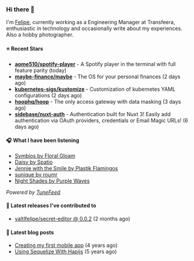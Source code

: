 ### Hi there 👋

I'm [Felipe](https://felipevm.com), currently working as a Engineering Manager at Transfeera, enthusiastic in technology and occasionally write about my experiences. Also a hobby photographer.

#### ⭐ Recent Stars
- **[aome510/spotify-player](https://github.com/aome510/spotify-player)** - A Spotify player in the terminal with full feature parity (today)
- **[maybe-finance/maybe](https://github.com/maybe-finance/maybe)** - The OS for your personal finances (2 days ago)
- **[kubernetes-sigs/kustomize](https://github.com/kubernetes-sigs/kustomize)** - Customization of kubernetes YAML configurations (2 days ago)
- **[hoophq/hoop](https://github.com/hoophq/hoop)** - The only access gateway with data masking (3 days ago)
- **[sidebase/nuxt-auth](https://github.com/sidebase/nuxt-auth)** - Authentication built for Nuxt 3! Easily add authentication via OAuth providers, credentials or Email Magic URLs! (6 days ago)

#### 🎧 What I have been listening
- [Symbios by Floral Gloam](https://open.spotify.com/track/6XLqfDYv8a9H0aoWX348L7)
- [Daisy by Spatio](https://open.spotify.com/track/6TG9qxk7w9ACJSTeBWajvt)
- [Jennie with the Smile by Plastik Flamingos](https://open.spotify.com/track/5DKtGnxDaPvaHHeOnCWvb4)
- [sunique by roumr](https://open.spotify.com/track/7a44ttV7Dp0nxJTXduqgSb)
- [Night Shades by Purple Waves](https://open.spotify.com/track/0jneMOWzfrISVk4esEnvC9)

_Powered by [TuneFeed](https://tunefeed.app?ref=valtlfelipe-gh-profile)_ 

#### 🚀 Latest releases I've contributed to


- [valtlfelipe/secret-editor @ 0.0.2](https://github.com/valtlfelipe/secret-editor/releases/tag/0.0.2) (2 months ago)

#### 📄 Latest blog posts
- [Creating my first mobile app](https://felipevm.com/posts/creating-my-first-mobile-app/) (4 years ago)
- [Using Sequelize With Hapijs](https://felipevm.com/posts/using-sequelize-with-hapijs/) (5 years ago)
